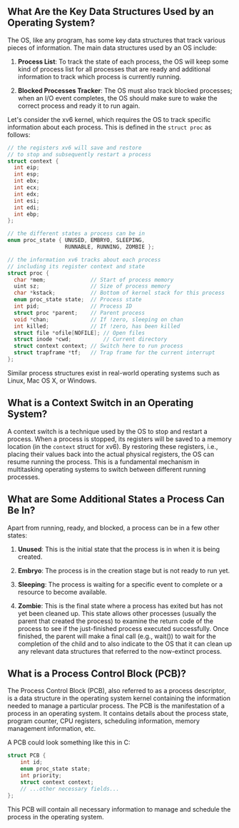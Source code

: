 ## What Are the Key Data Structures Used by an Operating System?

The OS, like any program, has some key data structures that track various pieces of information. The main data structures used by an OS include:

1. **Process List**: To track the state of each process, the OS will keep some kind of process list for all processes that are ready and additional information to track which process is currently running.

2. **Blocked Processes Tracker**: The OS must also track blocked processes; when an I/O event completes, the OS should make sure to wake the correct process and ready it to run again.

Let's consider the xv6 kernel, which requires the OS to track specific information about each process. This is defined in the `struct proc` as follows:

```c
// the registers xv6 will save and restore
// to stop and subsequently restart a process
struct context {
  int eip;
  int esp;
  int ebx;
  int ecx;
  int edx;
  int esi;
  int edi;
  int ebp;
};

// the different states a process can be in
enum proc_state { UNUSED, EMBRYO, SLEEPING,
                  RUNNABLE, RUNNING, ZOMBIE };

// the information xv6 tracks about each process
// including its register context and state
struct proc {
  char *mem;              // Start of process memory
  uint sz;                // Size of process memory
  char *kstack;           // Bottom of kernel stack for this process
  enum proc_state state;  // Process state
  int pid;                // Process ID
  struct proc *parent;    // Parent process
  void *chan;             // If !zero, sleeping on chan
  int killed;             // If !zero, has been killed
  struct file *ofile[NOFILE]; // Open files
  struct inode *cwd;          // Current directory
  struct context context; // Switch here to run process
  struct trapframe *tf;   // Trap frame for the current interrupt
};
```
Similar process structures exist in real-world operating systems such as Linux, Mac OS X, or Windows.

## What is a Context Switch in an Operating System?

A context switch is a technique used by the OS to stop and restart a process. When a process is stopped, its registers will be saved to a memory location (in the `context` struct for xv6). By restoring these registers, i.e., placing their values back into the actual physical registers, the OS can resume running the process. This is a fundamental mechanism in multitasking operating systems to switch between different running processes.

## What are Some Additional States a Process Can Be In?

Apart from running, ready, and blocked, a process can be in a few other states:

1. **Unused**: This is the initial state that the process is in when it is being created.

2. **Embryo**: The process is in the creation stage but is not ready to run yet.

3. **Sleeping**: The process is waiting for a specific event to complete or a resource to become available.

4. **Zombie**: This is the final state where a process has exited but has not yet been cleaned up. This state allows other processes (usually the parent that created the process) to examine the return code of the process to see if the just-finished process executed successfully. Once finished, the parent will make a final call (e.g., wait()) to wait for the completion of the child and to also indicate to the OS that it can clean up any relevant data structures that referred to the now-extinct process.

## What is a Process Control Block (PCB)?

The Process Control Block (PCB), also referred to as a process descriptor, is a data structure in the operating system kernel containing the information needed to manage a particular process. The PCB is the manifestation of a process in an operating system. It contains details about the process state, program counter, CPU registers, scheduling information, memory management information, etc.

A PCB could look something like this in C:

```c
struct PCB {
    int id;
    enum proc_state state;
    int priority;
    struct context context;
    // ...other necessary fields...
};
```

This PCB will contain all necessary information to manage and schedule the process in the operating system.